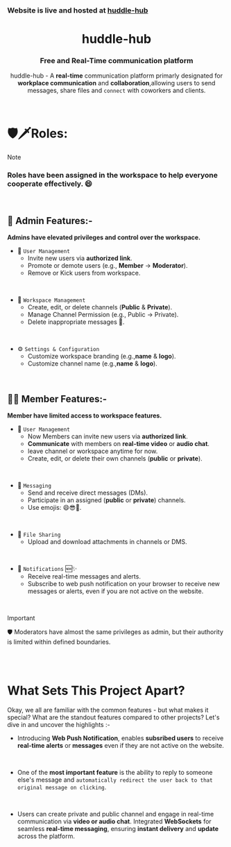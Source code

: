 ### Website is live and hosted at [huddle-hub](https://huddle-hub-uqmv.onrender.com/)

<div align="center">

# huddle-hub

### Free and Real-Time communication platform

huddle-hub - A **real-time** communication platform primarly designated for **workplace communication** and **collaboration**,allowing users to send messages, share files and `connect` with coworkers and clients.

</div>

<br/>

# 🛡️🗡️Roles:

> [!NOTE]
>
> ### Roles have been assigned in the workspace to help everyone cooperate effectively. 😄

<br/>

## 👑 Admin Features:-

**Admins have elevated privileges and control over the workspace.**

- 🔐 `User Management`
  - Invite new users via **authorized link**.
  - Promote or demote users (e.g., **Member** → **Moderator**).
  - Remove or Kick users from workspace.

<br/>

- 🏢 `Workspace Management`
  - Create, edit, or delete channels (**Public** & **Private**).
  - Manage Channel Permission (e.g., Public → Private).
  - Delete inappropriate messages 🔞.

<br/>

- ⚙️ `Settings & Configuration`
  - Customize workspace branding (e.g.,**name** & **logo**).
  - Customize channel name (e.g.,**name** & **logo**).

<br/>

## 🙋‍♂️ Member Features:-

**Member have limited access to workspace features.**

- 🔐 `User Management`
  - Now Members can invite new users via **authorized link**.
  - **Communicate** with members on **real-time video** or **audio chat**.
  - leave channel or workspace anytime for now.
  - Create, edit, or delete their own channels (**public** or **private**).

<br/>

- 💬 `Messaging`
  - Send and receive direct messages (DMs).
  - Participate in an assigned (**public** or **private**) channels.
  - Use emojis: 😄😎🥂.

<br/>

- 📁 `File Sharing`
  - Upload and download attachments in channels or DMS.

<br/>

- 🔔 `Notifications` 🆕✨
  - Receive real-time messages and alerts.
  - Subscribe to web push notification on your browser to receive new messages or alerts, even if you are not active on the website.

<br>

> [!IMPORTANT]
> 🛡️ Moderators have almost the same privileges as admin, but their authority is limited within defined boundaries.

<br />
<br />

# What Sets This Project Apart?

Okay, we all are familiar with the common features - but what makes it special? What are the standout features compared to other projects? Let's dive in and uncover the highlights :-

- Introducing **Web Push Notification**, enables **subsribed users** to receive **real-time alerts** or **messages** even if they are not active on the website.

<br/>

- One of the **most important feature** is the ability to reply to someone else's message and `automatically redirect the user back to that original message on clicking`.

<br/>

- Users can create private and public channel and engage in real-time communication via **video or audio chat**. Integrated **WebSockets** for seamless **real-time messaging**, ensuring **instant delivery** and **update** across the platform.
